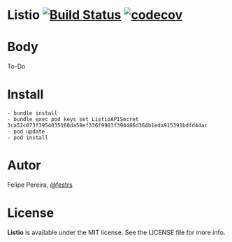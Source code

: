 # Listio  [![Build Status](https://travis-ci.org/festrs/ListIO.svg?branch=master)](https://travis-ci.org/festrs/ListIO) [![codecov](https://codecov.io/gh/festrs/ListIO/branch/master/graph/badge.svg?token=VFTvj14pVL)](https://codecov.io/gh/festrs/ListIO)

# Body

To-Do

# Install

```
- bundle install
- bundle exec pod keys set ListioAPISecret 3ca52c073f3954035160da58ef336f9903f394486d364b1eda915391bdfd44ac
- pod update
- pod install
```

# Autor

Felipe Pereira, [@festrs](https://github.com/festrs)

# License

**Listio** is available under the MIT license. See the LICENSE file for more info.